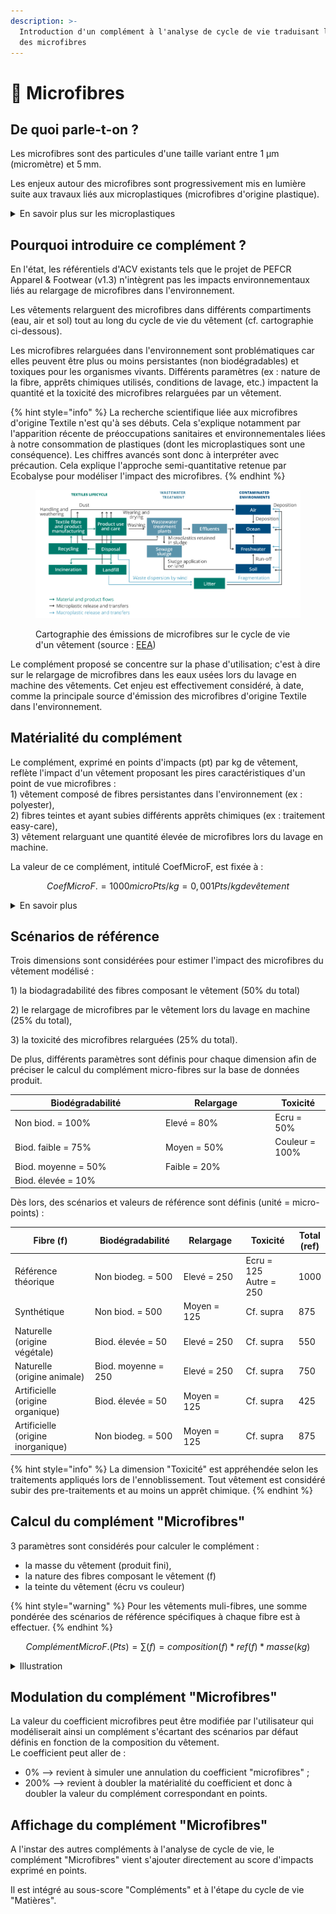 ```yaml
---
description: >-
  Introduction d'un complément à l'analyse de cycle de vie traduisant l'impact
  des microfibres
---
```


# 🐠 Microfibres

## De quoi parle-t-on ?&#x20;

Les microfibres sont des particules d'une taille variant entre 1 µm (micromètre) et 5 mm.

Les enjeux autour des microfibres sont progressivement mis en lumière suite aux travaux liés aux microplastiques (microfibres d'origine plastique).&#x20;

<details>

<summary>En savoir plus sur les microplastiques</summary>

On distingue deux sources de microplastiques :&#x20;

* les microplastiques primaires (c. 1/3 des volumes) => se retrouvent directement dans l’environnement sous forme de microplastiques. \
  Deux scénarios existent : ceux ajoutés volontairement dans des produits (ex : microbilles utilisées dans la cosmétiques) ou ceux résultant de l’abrasion d’objets plus gros lors de leur fabrication/utilisation/entretien (ex : abrasion des pneus, relargage de fibres lors du lavage des vêtements).
* les microplastiques secondaires (2/3 des volumes) => sont issus de l’utilisation ou la dégradation d’objets plus grands (ex : décomposition de sacs/bouteilles, etc.).

Entre 16% et 35% des microplastiques émis dans les océans à l'échelle mondiale proviennent du secteur Textile (source : [European Environment Agency](https://www.eea.europa.eu/publications/microplastics-from-textiles-towards-a))

</details>

## Pourquoi introduire ce complément ?

En l'état, les référentiels d'ACV existants tels que le projet de PEFCR Apparel & Footwear (v1.3) n'intègrent pas les impacts environnementaux liés au relargage de microfibres dans l'environnement.

Les vêtements relarguent des microfibres dans différents compartiments (eau, air et sol) tout au long du cycle de vie du vêtement (cf. cartographie ci-dessous).&#x20;

Les microfibres relarguées dans l'environnement sont problématiques car elles peuvent être plus ou moins persistantes (non biodégradables) et toxiques pour les organismes vivants. Différents paramètres (ex : nature de la fibre, apprêts chimiques utilisés, conditions de lavage, etc.) impactent la quantité et la toxicité des microfibres relarguées par un vêtement.&#x20;

{% hint style="info" %}
La recherche scientifique liée aux microfibres d'origine Textile n'est qu'à ses débuts. Cela s'explique notamment par l'apparition récente de préoccupations sanitaires et environnementales liées à notre consommation de plastiques (dont les microplastiques sont une conséquence). Les chiffres avancés sont donc à interpréter avec précaution. Cela explique l'approche semi-quantitative retenue par Ecobalyse pour modéliser l'impact des microfibres.
{% endhint %}

<figure><img src="../../../.gitbook/assets/Cartographie hotspots microfibres.png" alt=""><figcaption><p>Cartographie des émissions de microfibres sur le cycle de vie d'un vêtement (source : <a href="https://www.eea.europa.eu/publications/microplastics-from-textiles-towards-a">EEA</a>)</p></figcaption></figure>

Le complément proposé se concentre sur la phase d'utilisation; c'est à dire sur le relargage de microfibres dans les eaux usées lors du lavage en machine des vêtements. Cet enjeu est effectivement considéré, à date, comme la principale source d'émission des microfibres d'origine Textile dans l'environnement.&#x20;

## Matérialité du complément

Le complément, exprimé en points d'impacts (pt) par kg de vêtement, reflète l'impact d'un vêtement proposant les pires caractéristiques d'un point de vue microfibres : \
1\) vêtement composé de fibres persistantes dans l'environnement (ex : polyester),\
2\) fibres teintes et ayant subies différents apprêts chimiques (ex : traitement easy-care),\
3\) vêtement relarguant une quantité élevée de microfibres lors du lavage en machine.



La valeur de ce complément, intitulé CoefMicroF, est fixée à :&#x20;

$$
CoefMicroF. = 1000microPts / kg = 0,001 Pts/kg de vêtement
$$

<details>

<summary>En savoir plus</summary>

Il n'existe pas encore suffisament de littérature scientifique permettant d'estimer, de manière quantitative, l'impact des microfibres dans l'environnement.&#x20;

Cependant, de premiers éléments font consensus :&#x20;

1\) les produits chimiques qui sont appliqués sur les fibres textile lors des différentes étapes d'ennoblissement (ex : blanchiment, teinture, etc.) génèrent de la toxicité tandis que ces applications peuvent altérer la biodégradabilité de ce certaines fibres.

2\) les microplastiques constituent un enjeu majeur \
En effet, les microplastiques sont persistants (non biodégradables) dans l'environnement et proviennent de fibres synthétiques qui constituent la majorité du marché textile (60% des volumes). De plus, l'essort des pratiques liées à la Fast-fashion depuis les années 2000 intensifie l'utilisation des matières synthétiques.

3\) les microfibres sont relarguées dans l'environnement lors de différentes étapes (fabrication de la fibre et de l'éttofe, confection du vêtement, utilisation, fin de vie) et au sein de différents compartiments (air, eau, sol).

4\) le lavage en machine des vêtements est une des principales sources d'émission de microfibres dans l'eau. Par ailleurs, les premiers lavages génèrent la majorité de ces microfibres.&#x20;

5\) les fibres naturelles, bien que biodégradables par essence, peuvent devenir plus ou moins persistantes dans l'environnement suite aux étapes d'ennoblissement.&#x20;

Dès lors, Ecobalyse adopte une approche semi-quantitative basée sur des critères simples afin de définir les scénarios de référence permettant d'estimer l'impact microfibres des vêtements distribués sur le marché français.

</details>

## Scénarios de référence

Trois dimensions sont considérées pour estimer l'impact des microfibres du vêtement modélisé :&#x20;

1\) la biodagradabilité des fibres composant le vêtement (50% du total)

2\) le relargage de microfibres par le vêtement lors du lavage en machine (25% du total),

3\) la toxicité des microfibres relarguées (25% du total).&#x20;

De plus, différents paramètres sont définis pour chaque dimension afin de préciser le calcul du complément micro-fibres sur la base de données produit. &#x20;

<table><thead><tr><th width="227">Biodégradabilité</th><th width="161.33333333333331">Relargage </th><th>Toxicité  </th></tr></thead><tbody><tr><td>Non biod. = 100%</td><td>Elevé = 80%</td><td>Ecru = 50%</td></tr><tr><td>Biod. faible = 75%</td><td>Moyen = 50%</td><td>Couleur = 100%</td></tr><tr><td>Biod. moyenne = 50%</td><td>Faible = 20%</td><td></td></tr><tr><td>Biod. élevée = 10%</td><td></td><td></td></tr></tbody></table>

Dès lors, des scénarios et valeurs de référence sont définis (unité = micro-points) :&#x20;

<table><thead><tr><th width="278.3333333333333">Fibre (f)</th><th width="215">Biodégradabilité</th><th width="177">Relargage</th><th width="159">Toxicité</th><th>Total (ref)</th></tr></thead><tbody><tr><td>Référence théorique</td><td>Non biodeg. = 500</td><td>Elevé = 250</td><td>Ecru = 125<br>Autre = 250</td><td>1000</td></tr><tr><td>Synthétique</td><td>Non biod. = 500</td><td>Moyen = 125</td><td>Cf. supra</td><td>875</td></tr><tr><td>Naturelle (origine végétale)</td><td>Biod. élevée = 50</td><td>Elevé = 250</td><td>Cf. supra</td><td>550</td></tr><tr><td>Naturelle (origine animale)</td><td>Biod. moyenne = 250</td><td>Elevé = 250</td><td>Cf. supra</td><td>750</td></tr><tr><td>Artificielle (origine organique)</td><td>Biod. élevée = 50</td><td>Moyen = 125</td><td>Cf. supra</td><td>425</td></tr><tr><td>Artificielle (origine inorganique)</td><td>Non biodeg. = 500</td><td>Moyen = 125</td><td>Cf. supra</td><td>875</td></tr></tbody></table>

{% hint style="info" %}
La dimension "Toxicité" est appréhendée selon les traitements appliqués lors de l'ennoblissement. Tout vêtement est considéré subir des pre-traitements et au moins un apprêt chimique.
{% endhint %}

## Calcul du complément "Microfibres"

3 paramètres sont considérés pour calculer le complément :&#x20;

* la masse du vêtement (produit fini),
* la nature des fibres composant le vêtement (f)
* la teinte du vêtement (écru vs couleur)

{% hint style="warning" %}
Pour les vêtements muli-fibres, une somme pondérée des scénarios de référence spécifiques à chaque fibre est à effectuer.
{% endhint %}

$$
ComplémentMicroF. (Pts) = \sum (f) = composition(f)*ref(f)*masse(kg)
$$

<details>

<summary>Illustration</summary>

Dans le cas théorique d'un t-shirt (poids 170g), l'ajout du complément microfibre pèserait à hauteur de :&#x20;

* \+10% pour la version 100% coton\
  Impact initial = 915 micro-pts\
  Impact final = 915 + (100% \* 550 \* 0,17) = 1 009 micro-pts
* &#x20;\+21% pour la version 100% synthétique\
  Impact initial = 715 micro-pts\
  Impact final = 715 + (100% \* 875 \* 0,17) = 864 micro-pts

![](<../../../.gitbook/assets/Comparaison - T-shirt 100% coton (170g).png>)

![](<../../../.gitbook/assets/Comparaison - T-shirt 100% synthétique (170g).png>)

</details>

## Modulation du complément "Microfibres"

La valeur du coefficient microfibres peut être modifiée par l'utilisateur qui modéliserait ainsi un complément s'écartant des scénarios par défaut définis en fonction de la composition du vêtement. \
Le coefficient peut aller de :&#x20;

* 0% --> revient à simuler une annulation du coefficient "microfibres" ;
* 200% --> revient à doubler la matérialité du coefficient et donc à doubler la valeur du complément correspondant en points.&#x20;

## Affichage du complément "Microfibres"

A l'instar des autres compléments à l'analyse de cycle de vie, le complément "Microfibres" vient s'ajouter directement au score d'impacts exprimé en points.

Il est intégré au sous-score "Compléments" et à l'étape du cycle de vie "Matières".
